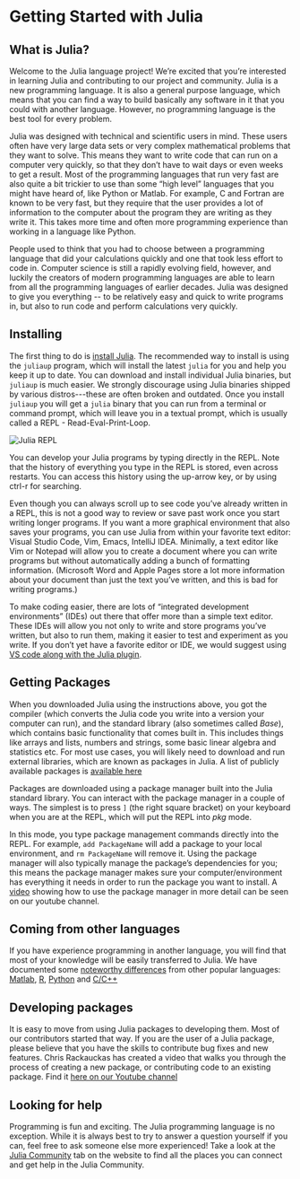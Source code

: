 
# Getting Started with Julia


## What is Julia?

Welcome to the Julia language project! We’re excited that you’re interested in learning Julia and contributing to our project and community. Julia is a new programming language. It is also a general purpose language, which means that you can find a way to build basically any software in it that you could with another language. However, no programming language is the best tool for every problem.

Julia was designed with technical and scientific users in mind. These users often have very large data sets or very complex mathematical problems that they want to solve. This means they want to write code that can run on a computer very quickly, so that they don’t have to wait days or even weeks to get a result. Most of the programming languages that run very fast are also quite a bit trickier to use than some “high level” languages that you might have heard of, like Python or Matlab. For example, C and Fortran are known to be very fast, but they require that the user provides a lot of information to the computer about the program they are writing as they write it. This takes more time and often more programming experience than working in a language like Python.

People used to think that you had to choose between a programming language that did your calculations quickly and one that took less effort to code in. Computer science is still a rapidly evolving field, however, and luckily the creators of modern programming languages are able to learn from all the programming languages of earlier decades. Julia was designed to give you everything -- to be relatively easy and quick to write programs in, but also to run code and perform calculations very quickly.

## Installing

The first thing to do is [install Julia](/install/). The recommended way to install is using the `juliaup` program, which will install the latest `julia` for you and help you keep it up to date. You can download and install individual Julia binaries, but `juliaup` is much easier. We strongly discourage using Julia binaries shipped by various distros---these are often broken and outdated. Once you install `juliaup` you will get a `julia` binary that you can run from a terminal or command prompt, which will leave you in a textual prompt, which is usually called a REPL - Read-Eval-Print-Loop.

![Julia REPL](/assets/images/julia-repl.png)

You can develop your Julia programs by typing directly in the REPL. Note that the history of everything you type in the REPL is stored, even across restarts. You can access this history using the up-arrow key, or by using ctrl-r for searching.

Even though you can always scroll up to see code you’ve already written in a REPL, this is not a good way to review or save past work once you start writing longer programs. If you want a more graphical environment that also saves your programs, you can use Julia from within your favorite text editor: Visual Studio Code, Vim, Emacs, IntelliJ IDEA. Minimally, a text editor like Vim or Notepad will allow you to create a document where you can write programs but without automatically adding a bunch of formatting information. (Microsoft Word and Apple Pages store a lot more information about your document than just the text you’ve written, and this is bad for writing programs.)

To make coding easier, there are lots of “integrated development environments” (IDEs) out there that offer more than a simple text editor. These IDEs will allow you not only to write and store programs you’ve written, but also to run them, making it easier to test and experiment as you write. If you don’t yet have a favorite editor or IDE, we would suggest using [VS code along with the Julia plugin](https://www.julia-vscode.org/).

## Getting Packages
When you downloaded Julia using the instructions above, you got the compiler (which converts the Julia code you write into a version your computer can run), and the standard library (also sometimes called *Base*), which contains basic functionality that comes built in. This includes things like arrays and lists, numbers and strings,  some basic linear algebra and statistics etc. For most use cases, you will likely need to download and run external libraries, which are known as packages in Julia. A list of publicly available packages is [available here](https://juliahub.com)

Packages are downloaded using a package manager built into the Julia standard library. You can interact with the package manager in a couple of ways. The simplest is to press `]` (the right square bracket) on your keyboard when you are at the REPL, which will put the REPL into _pkg_ mode.

In this mode, you type package management commands directly into the REPL. For example, `add PackageName` will add a package to your local environment, and `rm PackageName` will remove it. Using the package manager will also typically manage the package’s dependencies for you; this means the package manager makes sure your computer/environment has everything it needs in order to run the package you want to install. A [video](https://www.youtube.com/watch?v=76KL8aSz0Sg) showing how to use the package manager in more detail can be seen on our youtube channel.

## Coming from other languages
If you have experience programming in another language, you will find that most of your knowledge will be easily transferred to Julia. We have documented some [noteworthy differences](https://docs.julialang.org/en/v1/manual/noteworthy-differences/) from other popular languages: [Matlab](https://docs.julialang.org/en/v1/manual/noteworthy-differences/#Noteworthy-differences-from-MATLAB-1), [R](https://docs.julialang.org/en/v1/manual/noteworthy-differences/#Noteworthy-differences-from-R-1), [Python](https://docs.julialang.org/en/v1/manual/noteworthy-differences/#Noteworthy-differences-from-Python-1) and [C/C++](https://docs.julialang.org/en/v1/manual/noteworthy-differences/#Noteworthy-differences-from-C/C-1)


## Developing packages
It is easy to move from using Julia packages to developing them. Most of our contributors started that way. If you are the user of a Julia package, please believe that you have the skills to contribute bug fixes and new features. Chris Rackauckas has created a video that walks you through the process of creating a new package, or contributing code to an existing package. Find it [here on our Youtube channel](https://www.youtube.com/watch?v=QVmU29rCjaA)


## Looking for help

Programming is fun and exciting. The Julia programming language is no exception. While it is always best to try to answer a question yourself if you can, feel free to ask someone else more experienced! Take a look at the [Julia Community](/community/) tab on the website to find all the places you can connect and get help in the Julia Community.
